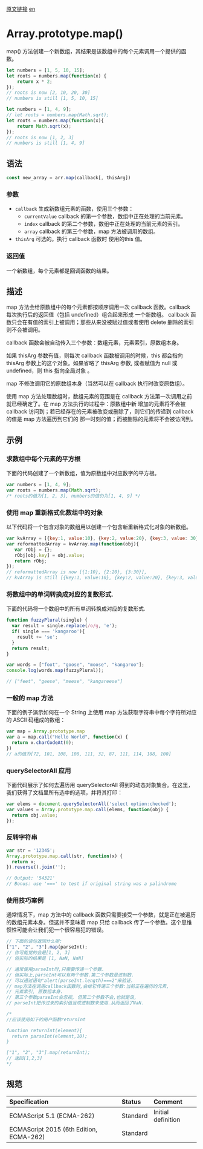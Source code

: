 <a href="https://developer.mozilla.org/zh-CN/docs/Web/JavaScript/Reference/Global_Objects/Array/map" target="_blank">原文链接</a>
<a href="https://developer.mozilla.org/en-US/docs/Web/JavaScript/Reference/Global_Objects/Array/map" target="_blank">en</a>

# Array.prototype.map()

map() 方法创建一个新数组，其结果是该数组中的每个元素调用一个提供的函数。

```javascript
let numbers = [1, 5, 10, 15];
let roots = numbers.map(function(x) {
    return x * 2;
});
// roots is now [2, 10, 20, 30]
// numbers is still [1, 5, 10, 15]

let numbers = [1, 4, 9];
// let roots = numbers.map(Math.sqrt);
let roots = numbers.map(function(x){
    return Math.sqrt(x);
});
// roots is now [1, 2, 3]
// numbers is still [1, 4, 9]
```

## 语法

```javascript
const new_array = arr.map(callback[, thisArg])
```

### 参数

* `callback` 生成新数组元素的函数，使用三个参数：
    * `currentValue` callback 的第一个参数，数组中正在处理的当前元素。
    * `index` callback 的第二个参数，数组中正在处理的当前元素的索引。
    * `array` callback 的第三个参数，map 方法被调用的数组。
* `thisArg` 可选的。执行 callback 函数时 使用的this 值。

### 返回值

一个新数组，每个元素都是回调函数的结果。

## 描述

map 方法会给原数组中的每个元素都按顺序调用一次 callback 函数。callback 每次执行后的返回值（包括 undefined）组合起来形成
一个新数组。 callback 函数只会在有值的索引上被调用；那些从来没被赋过值或者使用 delete 删除的索引则不会被调用。

callback 函数会被自动传入三个参数：数组元素，元素索引，原数组本身。

如果 thisArg 参数有值，则每次 callback 函数被调用的时候，this 都会指向 thisArg 参数上的这个对象。如果省略了 thisArg 参数,
或者赋值为 null 或 undefined，则 this 指向全局对象 。

map 不修改调用它的原数组本身（当然可以在 callback 执行时改变原数组）。

使用 map 方法处理数组时，数组元素的范围是在 callback 方法第一次调用之前就已经确定了。在 map 方法执行的过程中：原数组中新
增加的元素将不会被 callback 访问到；若已经存在的元素被改变或删除了，则它们的传递到 callback 的值是 map 方法遍历到它们的
那一时刻的值；而被删除的元素将不会被访问到。

## 示例

### 求数组中每个元素的平方根

下面的代码创建了一个新数组，值为原数组中对应数字的平方根。
```javascript
var numbers = [1, 4, 9];
var roots = numbers.map(Math.sqrt);
/* roots的值为[1, 2, 3], numbers的值仍为[1, 4, 9] */
```

### 使用 map 重新格式化数组中的对象

以下代码将一个包含对象的数组用以创建一个包含新重新格式化对象的新数组。
```javascript
var kvArray = [{key:1, value:10}, {key:2, value:20}, {key:3, value: 30}];
var reformattedArray = kvArray.map(function(obj){
   var rObj = {};
   rObj[obj.key] = obj.value;
   return rObj;
});
// reformattedArray is now [{1:10}, {2:20}, {3:30}],
// kvArray is still [{key:1, value:10}, {key:2, value:20}, {key:3, value: 30}]
```

### 将数组中的单词转换成对应的复数形式.

下面的代码将一个数组中的所有单词转换成对应的复数形式.
```javascript
function fuzzyPlural(single) {
  var result = single.replace(/o/g, 'e');
  if( single === 'kangaroo'){
    result += 'se';
  }
  return result;
}

var words = ["foot", "goose", "moose", "kangaroo"];
console.log(words.map(fuzzyPlural));

// ["feet", "geese", "meese", "kangareese"]
```

### 一般的 map 方法

下面的例子演示如何在一个 String  上使用 map 方法获取字符串中每个字符所对应的 ASCII 码组成的数组：
```javascript
var map = Array.prototype.map
var a = map.call("Hello World", function(x) {
  return x.charCodeAt(0);
})
// a的值为[72, 101, 108, 108, 111, 32, 87, 111, 114, 108, 100]
```

### querySelectorAll 应用

下面代码展示了如何去遍历用 querySelectorAll 得到的动态对象集合。在这里，我们获得了文档里所有选中的选项，并将其打印：
```javascript
var elems = document.querySelectorAll('select option:checked');
var values = Array.prototype.map.call(elems, function(obj) {
  return obj.value;
});
```

### 反转字符串

```javascript
var str = '12345';
Array.prototype.map.call(str, function(x) {
  return x;
}).reverse().join('');

// Output: '54321'
// Bonus: use '===' to test if original string was a palindrome
```

### 使用技巧案例

通常情况下，map 方法中的 callback 函数只需要接受一个参数，就是正在被遍历的数组元素本身。但这并不意味着 map 只给 callback
传了一个参数。这个思维惯性可能会让我们犯一个很容易犯的错误。
```javascript
// 下面的语句返回什么呢:
["1", "2", "3"].map(parseInt);
// 你可能觉的会是[1, 2, 3]
// 但实际的结果是 [1, NaN, NaN]

// 通常使用parseInt时,只需要传递一个参数.
// 但实际上,parseInt可以有两个参数.第二个参数是进制数.
// 可以通过语句"alert(parseInt.length)===2"来验证.
// map方法在调用callback函数时,会给它传递三个参数:当前正在遍历的元素,
// 元素索引, 原数组本身.
// 第三个参数parseInt会忽视, 但第二个参数不会,也就是说,
// parseInt把传过来的索引值当成进制数来使用.从而返回了NaN.

/*
//应该使用如下的用户函数returnInt

function returnInt(element){
  return parseInt(element,10);
}

["1", "2", "3"].map(returnInt);
// 返回[1,2,3]
*/
```

## 规范

| Specification                           | Status   | Comment            |
|:----------------------------------------|:---------|:-------------------|
| ECMAScript 5.1 (ECMA-262)               | Standard | Initial definition |
| ECMAScript 2015 (6th Edition, ECMA-262) | Standard |                    |